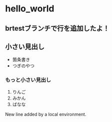 # hello_world

## brtestブランチで行を追加したよ！

## 小さい見出し

- 箇条書き
- つぎのやつ

### もっと小さい見出し

1. りんご
2. みかん
3. ばなな

 New line added by a local environment.
